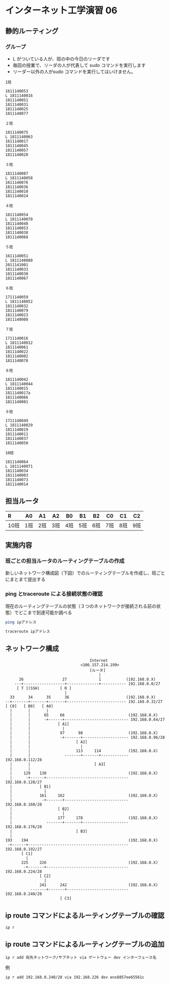 

#  インターネット工学演習 06

## 静的ルーティング

### グループ


* L がついている人が、班の中の今日のリーダです
* 毎回の授業で、リーダの人が代表して sudo コマンドを実行します
* リーダー以外の人がsudo コマンドを実行してはいけません。

```
1班

1611140053
L 1811140016
1811140051
1811140031
1811140025
1811140077

２班

1811140075
L 1811140063
1611140017
1811140045
1811140057
1811140020

３班

1811140007
L 1811140058
1611140076
1811140036
1811140010
1811140024

４班

1811140054
L 1811140070
1811140040
1811140053
1811140038
1811140068

５班

1611140051
L 1811140080
2011141001
1811140033
1811140030
1811140067

６班

1711140059
L 1811140052
1811140032
1811140079
1811140023
1811140008

７班

1711140016
L 1811140012
1811140061
1811140022
1811140002
1811140078

８班

1811140042
L 1811140044
1811140015
1811140017a
1811140066
1811140001

９班

1711140049
L 1811140029
1811140019
1811140011
1811140037
1811140050

10班

1811140064
L 1811140071
1811140034
1811140003
1811140073
1811140014
```


## 担当ルータ

| R    | A0   | A1   | A2   | B0   | B1   | B2   | C0   | C1   | C2   |
| :--- | ---- | ---- | ---- | ---- | ---- | ---- | ---- | ---- | ---- |
| 10班 | 1班  | 2班  | 3班  | 4班  | 5班  | 6班  | 7班  | 8班  | 9班  |

## 実施内容

### 班ごとの担当ルータのルーティングテーブルの作成



新しいネットワーク構成図（下図）でのルーティングテーブルを作成し、班ごとにまとまて提出する



### ping とtraceroute による接続状態の確認

現在のルーティングテーブルの状態（３つのネットワークが接続される前の状態）でどこまで到達可能か調べる

```bash
ping ipアドレス

traceroute ipアドレス
```

## ネットワーク構成

```
                                     Internet
                                 <106.157.214.199>
                                     [ルータ]
                                         |
      26                 27              1           (192.168.0.X)
    ---+------------------+--------------+----------- 192.168.0.0/27
     [ T ](SSH)         [ R ]
                          |
  33      34      35      36                         (192.168.0.X)
--+-------+-------+-------+-------------------------- 192.168.0.32/27
[ C0]   [ B0]   [ A0] 
  |       |       |
  |       |      65     66                            (192.168.0.X)
  |       |      -+------+---------------------------- 192.168.0.64/27
  |       |            [ A1]  
  |       |              |               
  |       |             97      98                    (192.168.0.X)
  |       |             -+-------+-------------------- 192.168.0.96/28
  |       |                    [ A2] 
  |       |                      |
  |       |                    113     114            (192.168.0.X)
  |       |               -------+-------+------------ 192.168.0.112/28
  |       |                            [ A3] 
  |       |                     
  |     129    130                                    (192.168.0.X)
  |      -+------+------------------------------------ 192.168.0.128/27
  |            [ B1]  
  |              |
  |            161     162                            (192.168.0.X)
  |             -+-------+---------------------------- 192.168.0.160/28
  |                    [ B2]
  |                      |
  |                    177     178                    (192.168.0.X)
  |               -------+-------+-------------------- 192.168.0.176/28
  |                            [ B3]
  |                    
193    194                                            (192.168.0.X)
 -+------+-------------------------------------------- 192.168.0.192/27
       [ C1] 
         |
       225     226                                    (192.168.0.X)
        -+-------+------------------------------------ 192.168.0.224/28
               [ C2]
                 |
               241      242                           (192.168.0.X)
           -------+-------+--------------------------- 192.168.0.240/28
                        [ C3]

```

## ip route コマンドによるルーティングテーブルの確認

```
ip r
```

## ip route コマンドによるルーティングテーブルの追加

```
ip r add 宛先ネットワーク/サブネット via ゲートウェー dev インターフェース名
```

例

```
ip r add 192.168.0.240/28 via 192.168.226 dev enx8857ee65561c
```
